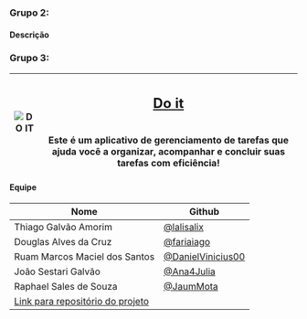 
### Grupo 2:
#### Descrição

### Grupo 3:
|<img src="https://github.com/user-attachments/assets/346e703f-fa86-419d-8b17-6b2b5a47dc13" alt="DO IT" /> | <h2><a href="https://github.com/DevThiagoGalvaoAmorim/Do-it">Do it</a></h2><br> Este é um aplicativo de gerenciamento de tarefas que ajuda você a organizar, acompanhar e concluir suas tarefas com eficiência! |
| ------------------------------------------------------------ | ---------------------------------------------------------------------------------------------------------------------------------------------------------------------------------------------------------------------------------------------------------------------------------------------------- |


#### Equipe
| Nome | Github |
| ------------------------- | ------------------------------------------ |
| Thiago Galvão Amorim | [@lalisalix](https://github.com/lalisalix) |
| Douglas Alves da Cruz | [@fariaiago](https://github.com/fariaiago) |
| Ruam Marcos Maciel dos Santos | [@DanielVinicius00](https://github.com/DanielVinicius00) |
| João Sestari Galvão | [@Ana4Julia](https://github.com/Ana4Julia) |
| Raphael Sales de Souza | [@JaumMota](https://github.com/JaumMota) |
| [Link para repositório do projeto](https://github.com/EngSoftKanban/GreenBoard) |
